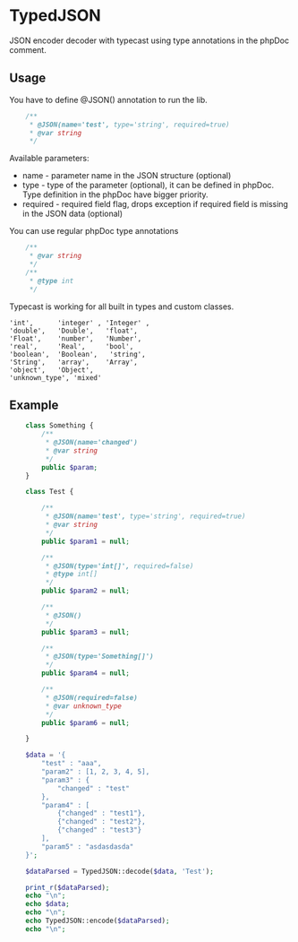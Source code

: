 TypedJSON
=========

JSON encoder decoder with typecast using type annotations in the phpDoc comment.

Usage
-----

You have to define @JSON() annotation to run the lib.
```php
    /**
     * @JSON(name='test', type='string', required=true)
     * @var string
     */
```
Available parameters:
* name        - parameter name in the JSON structure (optional)
* type        - type of the parameter (optional), it can be defined in phpDoc.
                Type definition in the phpDoc have bigger priority.
* required    - required field flag, drops exception if required field is missing in the JSON data (optional)

You can use regular phpDoc type annotations
```php
    /**
     * @var string
     */
    /**
     * @type int
     */
```
Typecast is working for all built in types and custom classes.

    'int',      'integer' , 'Integer' ,
    'double',   'Double',   'float',
    'Float',    'number',   'Number',
    'real',     'Real',     'bool',
    'boolean',  'Boolean',   'string',
    'String',   'array',    'Array',
    'object',   'Object',
    'unknown_type', 'mixed'

Example
-------
```php
    class Something {
        /**
         * @JSON(name='changed')
         * @var string
         */
        public $param;
    }

    class Test {

        /**
         * @JSON(name='test', type='string', required=true)
         * @var string
         */
        public $param1 = null;

        /**
         * @JSON(type='int[]', required=false)
         * @type int[]
         */
        public $param2 = null;

        /**
         * @JSON()
         */
        public $param3 = null;

        /**
         * @JSON(type='Something[]')
         */
        public $param4 = null;

        /**
         * @JSON(required=false)
         * @var unknown_type
         */
        public $param6 = null;

    }

    $data = '{
        "test" : "aaa",
        "param2" : [1, 2, 3, 4, 5],
        "param3" : {
            "changed" : "test"
        },
        "param4" : [
            {"changed" : "test1"},
            {"changed" : "test2"},
            {"changed" : "test3"}
        ],
        "param5" : "asdasdasda"
    }';

    $dataParsed = TypedJSON::decode($data, 'Test');

    print_r($dataParsed);
    echo "\n";
    echo $data;
    echo "\n";
    echo TypedJSON::encode($dataParsed);
    echo "\n";
```
